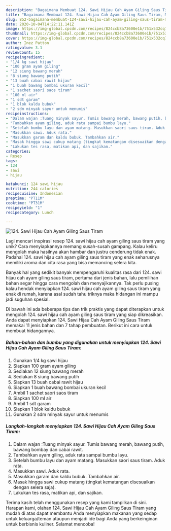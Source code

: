 ```yaml
---
description: "Bagaimana Membuat 124. Sawi Hijau Cah Ayam Giling Saus Tiram, Menggugah Selera"
title: "Bagaimana Membuat 124. Sawi Hijau Cah Ayam Giling Saus Tiram, Menggugah Selera"
slug: 852-bagaimana-membuat-124-sawi-hijau-cah-ayam-giling-saus-tiram-menggugah-selera
date: 2020-10-04T14:22:11.141Z
image: https://img-global.cpcdn.com/recipes/824ccb8a73600e1b/751x532cq70/124-sawi-hijau-cah-ayam-giling-saus-tiram-foto-resep-utama.jpg
thumbnail: https://img-global.cpcdn.com/recipes/824ccb8a73600e1b/751x532cq70/124-sawi-hijau-cah-ayam-giling-saus-tiram-foto-resep-utama.jpg
cover: https://img-global.cpcdn.com/recipes/824ccb8a73600e1b/751x532cq70/124-sawi-hijau-cah-ayam-giling-saus-tiram-foto-resep-utama.jpg
author: Inez Patton
ratingvalue: 3.1
reviewcount: 15
recipeingredient:
- "1/4 kg sawi hijau"
- "100 gram ayam giling"
- "12 siung bawang merah"
- "8 siung bawang putih"
- "13 buah cabai rawit hijau"
- "1 buah bawang bombai ukuran kecil"
- "1 sachet saori saos tiram"
- "100 ml air"
- "1 sdt garam"
- "1 blok kaldu bubuk"
- "2 sdm minyak sayur untuk menumis"
recipeinstructions:
- "Dalam wajan :Tuang minyak sayur. Tumis bawang merah, bawang putih, bawang bombay dan cabai rawit."
- "Tambahkan ayam giling, aduk rata sampai bumbu layu."
- "Setelah bumbu layu dan ayam matang. Masukkan saori saus tiram. Aduk rata."
- "Masukkan sawi. Aduk rata."
- "Masukkan garam dan kaldu bubuk. Tambahkan air."
- "Masak hingga sawi cukup matang (tingkat kematangan disesuaikan dengan selera saja)."
- "Lakukan tes rasa, matikan api, dan sajikan."
categories:
- Resep
tags:
- 124
- sawi
- hijau

katakunci: 124 sawi hijau 
nutrition: 244 calories
recipecuisine: Indonesian
preptime: "PT11M"
cooktime: "PT31M"
recipeyield: "1"
recipecategory: Lunch

---
```



![124. Sawi Hijau Cah Ayam Giling Saus Tiram](https://img-global.cpcdn.com/recipes/824ccb8a73600e1b/751x532cq70/124-sawi-hijau-cah-ayam-giling-saus-tiram-foto-resep-utama.jpg)

Lagi mencari inspirasi resep 124. sawi hijau cah ayam giling saus tiram yang unik? Cara menyiapkannya memang susah-susah gampang. Kalau keliru mengolah maka hasilnya akan hambar dan justru cenderung tidak enak. Padahal 124. sawi hijau cah ayam giling saus tiram yang enak seharusnya memiliki aroma dan cita rasa yang bisa memancing selera kita.



Banyak hal yang sedikit banyak mempengaruhi kualitas rasa dari 124. sawi hijau cah ayam giling saus tiram, pertama dari jenis bahan, lalu pemilihan bahan segar hingga cara mengolah dan menyajikannya. Tak perlu pusing kalau hendak menyiapkan 124. sawi hijau cah ayam giling saus tiram yang enak di rumah, karena asal sudah tahu triknya maka hidangan ini mampu jadi suguhan spesial.


Di bawah ini ada beberapa tips dan trik praktis yang dapat diterapkan untuk mengolah 124. sawi hijau cah ayam giling saus tiram yang siap dikreasikan. Anda dapat menyiapkan 124. Sawi Hijau Cah Ayam Giling Saus Tiram memakai 11 jenis bahan dan 7 tahap pembuatan. Berikut ini cara untuk membuat hidangannya.

<!--inarticleads1-->

##### Bahan-bahan dan bumbu yang digunakan untuk menyiapkan 124. Sawi Hijau Cah Ayam Giling Saus Tiram:

1. Gunakan 1/4 kg sawi hijau
1. Siapkan 100 gram ayam giling
1. Sediakan 12 siung bawang merah
1. Sediakan 8 siung bawang putih
1. Siapkan 13 buah cabai rawit hijau
1. Siapkan 1 buah bawang bombai ukuran kecil
1. Ambil 1 sachet saori saos tiram
1. Siapkan 100 ml air
1. Ambil 1 sdt garam
1. Siapkan 1 blok kaldu bubuk
1. Gunakan 2 sdm minyak sayur untuk menumis




<!--inarticleads2-->

##### Langkah-langkah menyiapkan 124. Sawi Hijau Cah Ayam Giling Saus Tiram:

1. Dalam wajan :Tuang minyak sayur. Tumis bawang merah, bawang putih, bawang bombay dan cabai rawit.
1. Tambahkan ayam giling, aduk rata sampai bumbu layu.
1. Setelah bumbu layu dan ayam matang. Masukkan saori saus tiram. Aduk rata.
1. Masukkan sawi. Aduk rata.
1. Masukkan garam dan kaldu bubuk. Tambahkan air.
1. Masak hingga sawi cukup matang (tingkat kematangan disesuaikan dengan selera saja).
1. Lakukan tes rasa, matikan api, dan sajikan.




Terima kasih telah menggunakan resep yang kami tampilkan di sini. Harapan kami, olahan 124. Sawi Hijau Cah Ayam Giling Saus Tiram yang mudah di atas dapat membantu Anda menyiapkan makanan yang sedap untuk keluarga/teman ataupun menjadi ide bagi Anda yang berkeinginan untuk berbisnis kuliner. Selamat mencoba!
